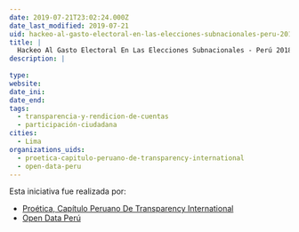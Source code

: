 ```yaml
---
date: 2019-07-21T23:02:24.000Z
date_last_modified: 2019-07-21
uid: hackeo-al-gasto-electoral-en-las-elecciones-subnacionales-peru-2018
title: |
  Hackeo Al Gasto Electoral En Las Elecciones Subnacionales - Perú 2018
description: |
  
type: 
website: 
date_ini: 
date_end: 
tags:
  - transparencia-y-rendicion-de-cuentas
  - participación-ciudadana
cities: 
  - Lima
organizations_uids:
  - proetica-capitulo-peruano-de-transparency-international
  - open-data-peru
---
```


Esta iniciativa fue realizada por:

- [Proética, Capítulo Peruano De Transparency International](/organizaciones/proetica-capitulo-peruano-de-transparency-international)
- [Open Data Perú](/organizaciones/open-data-peru)
